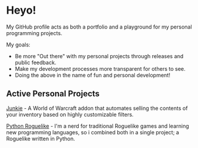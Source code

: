 # Heyo!

My GitHub profile acts as both a portfolio and a playground for my personal programming projects.

My goals:
- Be more "Out there" with my personal projects through releases and public feedback.
- Make my development processes more transparent for others to see.
- Doing the above in the name of fun and personal development!


## Active Personal Projects
[Junkie](https://github.com/Klexidor/Junkie) - A World of Warcraft addon that automates selling the contents of your inventory based on highly customizable filters.  

[Python Roguelike](https://github.com/Klexidor/Python-Roguelike) - I'm a nerd for traditional Roguelike games and learning new programming languages, so i combined both in a single project; a Roguelike written in Python.
